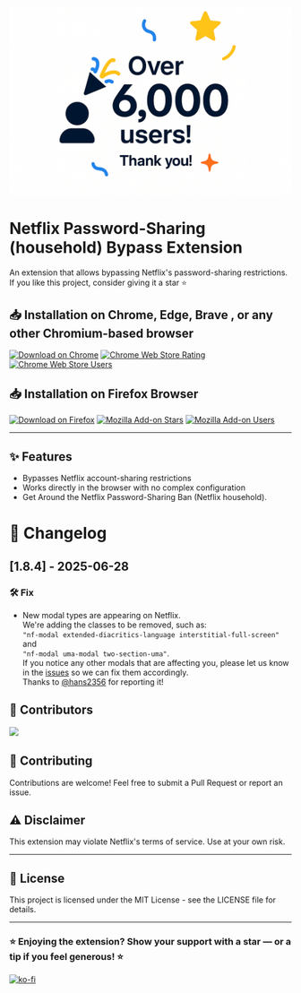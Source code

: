 <p align="center">
  <img src="assets/6000-users.png" alt="3000 users" width="600"/>
</p>

# Netflix Password-Sharing (household) Bypass Extension

An extension that allows bypassing Netflix's password-sharing restrictions.
If you like this project, consider giving it a star ⭐


## 📥 Installation on Chrome, Edge, Brave , or any other Chromium-based browser

[![Download on Chrome](https://img.shields.io/badge/Download-Chrome-blue?logo=googlechrome)](https://chromewebstore.google.com/detail/nikflix/knjoabokknkpkhbbdclmnjcoeedmgema?hl=en-GB&authuser=0)
[![Chrome Web Store Rating](https://img.shields.io/chrome-web-store/rating/knjoabokknkpkhbbdclmnjcoeedmgema)](https://chromewebstore.google.com/detail/nikflix/knjoabokknkpkhbbdclmnjcoeedmgema?hl=en-GB&authuser=0)
[![Chrome Web Store Users](https://img.shields.io/chrome-web-store/users/knjoabokknkpkhbbdclmnjcoeedmgema)](https://chromewebstore.google.com/detail/nikflix/knjoabokknkpkhbbdclmnjcoeedmgema?hl=en-GB&authuser=0)

## 📥 Installation on Firefox Browser

[![Download on Firefox](https://img.shields.io/badge/Download-Firefox-orange?logo=firefox)](https://addons.mozilla.org/fr/firefox/addon/nikflix/)
[![Mozilla Add-on Stars](https://img.shields.io/amo/stars/nikflix)](https://addons.mozilla.org/fr/firefox/addon/nikflix/)
[![Mozilla Add-on Users](https://img.shields.io/amo/users/nikflix)](https://addons.mozilla.org/fr/firefox/addon/nikflix/)

----

## ✨ Features

- Bypasses Netflix account-sharing restrictions
- Works directly in the browser with no complex configuration
-  Get Around the Netflix Password-Sharing Ban (Netflix household).

# 📝 Changelog
## [1.8.4] - 2025-06-28

### 🛠️ Fix

- New modal types are appearing on Netflix.  
  We're adding the classes to be removed, such as:  
  `"nf-modal extended-diacritics-language interstitial-full-screen"` 
and  
  `"nf-modal uma-modal two-section-uma"`.  
  If you notice any other modals that are affecting you, please let us know in the [issues](https://github.com/YidirK/Nikflix/issues) so we can fix them accordingly.  
  Thanks to [@hans2356](https://github.com/hans2356) for reporting it!

## 👥 Contributors
<a href="https://github.com/YidirK/Nikflix/graphs/contributors">
  <img src="https://contrib.rocks/image?repo=YidirK/Nikflix" />
</a>  

##  🤝 Contributing
Contributions are welcome! Feel free to submit a Pull Request or report an issue.

## ⚠️ Disclaimer

This extension may violate Netflix's terms of service. Use at your own risk.

---

## 📄 License
This project is licensed under the MIT License - see the LICENSE file for details.

---
### ⭐ Enjoying the extension? Show your support with a star — or a tip if you feel generous! ⭐
[![ko-fi](https://ko-fi.com/img/githubbutton_sm.svg)](https://ko-fi.com/S6S61G68F3)